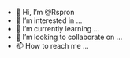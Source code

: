 - 👋 Hi, I’m @Rspron
- 👀 I’m interested in ...
- 🌱 I’m currently learning ...
- 💞️ I’m looking to collaborate on ...
- 📫 How to reach me ...

<!---
Rspron/Rspron is a ✨ special ✨ repository because its `README.md` (this file) appears on your GitHub profile.
You can click the Preview link to take a look at your changes.
--->
